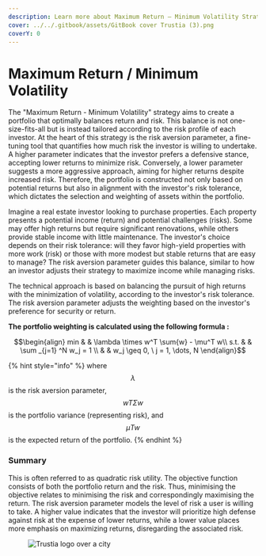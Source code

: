 ```yaml
---
description: Learn more about Maximum Return – Minimum Volatility Strategy
cover: ../../.gitbook/assets/GitBook cover Trustia (3).png
coverY: 0
---
```


# Maximum Return / Minimum Volatility

The "Maximum Return - Minimum Volatility" strategy aims to create a portfolio that optimally balances return and risk. This balance is not one-size-fits-all but is instead tailored according to the risk profile of each investor. At the heart of this strategy is the risk aversion parameter, a fine-tuning tool that quantifies how much risk the investor is willing to undertake. A higher parameter indicates that the investor prefers a defensive stance, accepting lower returns to minimize risk. Conversely, a lower parameter suggests a more aggressive approach, aiming for higher returns despite increased risk. Therefore, the portfolio is constructed not only based on potential returns but also in alignment with the investor's risk tolerance, which dictates the selection and weighting of assets within the portfolio.

Imagine a real estate investor looking to purchase properties. Each property presents a potential income (return) and potential challenges (risks). Some may offer high returns but require significant renovations, while others provide stable income with little maintenance. The investor's choice depends on their risk tolerance: will they favor high-yield properties with more work (risk) or those with more modest but stable returns that are easy to manage? The risk aversion parameter guides this balance, similar to how an investor adjusts their strategy to maximize income while managing risks.

The technical approach is based on balancing the pursuit of high returns with the minimization of volatility, according to the investor's risk tolerance. The risk aversion parameter adjusts the weighting based on the investor's preference for security or return.

**The portfolio weighting is calculated using the following formula :**&#x20;

$$\begin{align}         min  & & \lambda \times w^T \sum{w} - \mu^T w\\         s.t. & & \sum _{j=1} ^N w_j = 1 \\              & & w_j \geq 0, \ j = 1, \dots, N     \end{align}$$

{% hint style="info" %}
where $$λ$$ is the risk aversion parameter, $$wTΣw$$ is the portfolio variance (representing risk), and $$μTw$$ is the expected return of the portfolio.
{% endhint %}

### **Summary**&#x20;

This is often referred to as quadratic risk utility. The objective function consists of both the portfolio return and the risk. Thus, minimising the objective relates to minimising the risk and correspondingly maximising the return. The risk aversion parameter models the level of risk a user is willing to take. A higher value indicates that the investor will prioritize high defense against risk at the expense of lower returns, while a lower value places more emphasis on maximizing returns, disregarding the associated risk.&#x20;

<figure><img src="../../.gitbook/assets/Capture d’écran 2023-12-19 à 18.44.28.png" alt="Trustia logo over a city"><figcaption></figcaption></figure>
